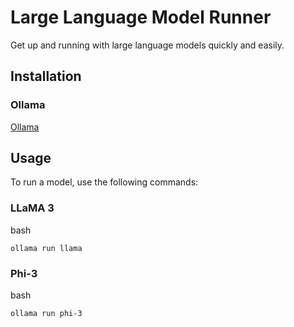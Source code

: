 # Large Language Model Runner

Get up and running with large language models quickly and easily.

## Installation
### Ollama
[Ollama](https://github.com/ollama/ollama/blob/main/README.md)


## Usage
To run a model, use the following commands:
### LLaMA 3
bash 
```
ollama run llama
```
### Phi-3
bash
```
ollama run phi-3
```
